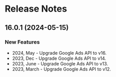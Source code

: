 # Release Notes

## 16.0.1 (2024-05-15)

### New Features

- 2024, May - Upgrade Google Ads API to v16.
- 2023, Dec - Upgrade Google Ads API to v14.
- 2023, June - Upgrade Google Ads API to v13.
- 2023, March - Upgrade Google Ads API to v12.
